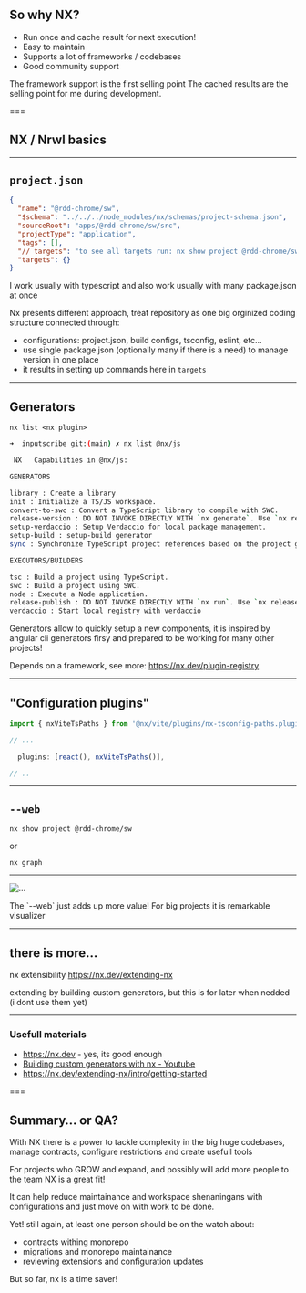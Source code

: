 ## So why NX?

- Run once and cache result for next execution! <!-- .element: class="fragment" data-fragment-index="1" -->
- Easy to maintain <!-- .element: class="fragment" data-fragment-index="2" -->
- Supports a lot of frameworks / codebases <!-- .element: class="fragment" data-fragment-index="3" -->
- Good community support <!-- .element: class="fragment" data-fragment-index="4" -->

<aside class="notes">
The framework support is the first selling point
The cached results are the selling point for me during development.
</aside>

===

## NX / Nrwl basics

---

## `project.json`

```json
{
  "name": "@rdd-chrome/sw",
  "$schema": "../../../node_modules/nx/schemas/project-schema.json",
  "sourceRoot": "apps/@rdd-chrome/sw/src",
  "projectType": "application",
  "tags": [],
  "// targets": "to see all targets run: nx show project @rdd-chrome/sw --web",
  "targets": {}
}
```

<aside class="notes">
I work usually with typescript and also work usually with many package.json at once

Nx presents different approach, treat repository as one big orginized coding structure connected through:

- configurations: project.json, build configs, tsconfig, eslint, etc…
- use single package.json (optionally many if there is a need) to manage version in one place
- it results in setting up commands here in `targets`
</aside>

---

## Generators

`nx list <nx plugin>`

```bash
➜  inputscribe git:(main) ✗ nx list @nx/js

 NX   Capabilities in @nx/js:

GENERATORS

library : Create a library
init : Initialize a TS/JS workspace.
convert-to-swc : Convert a TypeScript library to compile with SWC.
release-version : DO NOT INVOKE DIRECTLY WITH `nx generate`. Use `nx release version` instead.
setup-verdaccio : Setup Verdaccio for local package management.
setup-build : setup-build generator
sync : Synchronize TypeScript project references based on the project graph

EXECUTORS/BUILDERS

tsc : Build a project using TypeScript.
swc : Build a project using SWC.
node : Execute a Node application.
release-publish : DO NOT INVOKE DIRECTLY WITH `nx run`. Use `nx release publish` instead.
verdaccio : Start local registry with verdaccio

```

<aside class="notes">
Generators allow to quickly setup a new components,
it is inspired by angular cli generators firsy and prepared to be working for many other projects!

Depends on a framework, see more: <https://nx.dev/plugin-registry>

</aside>

---

## "Configuration plugins"

```javascript
import { nxViteTsPaths } from '@nx/vite/plugins/nx-tsconfig-paths.plugin';

// ...

  plugins: [react(), nxViteTsPaths()],

// ..
```

---

## `--web`

`nx show project @rdd-chrome/sw`

or

`nx graph`

---

![…](/assets/nx.show.graph.png)

<aside class="notes">
The `--web` just adds up more value! For big projects it is remarkable visualizer
</aside>

---

## there is more…

nx extensibility <https://nx.dev/extending-nx>

<aside class="notes">
  extending by building custom generators, but this is for later when nedded (i dont use them yet)
</aside>

---

### Usefull materials

- <https://nx.dev> - yes, its good enough
- [Building custom generators with nx - Youtube](https://www.youtube.com/watch?v=b0pk_tqTmzI&ab_channel=Nx-SmartMonorepos-FastCI)
- <https://nx.dev/extending-nx/intro/getting-started>

===

## Summary… or QA?

<aside class="notes">

With NX there is a power to tackle complexity in the big huge codebases,
manage contracts, configure restrictions and create usefull tools

For projects who GROW and expand, and possibly will add more people to the team NX is a great fit!

It can help reduce maintainance and workspace shenaningans with configurations and just move on with work to be done.

Yet! still again, at least one person should be on the watch about:

- contracts withing monorepo
- migrations and monorepo maintainance
- reviewing extensions and configuration updates

But so far, nx is a time saver!

</aside>
